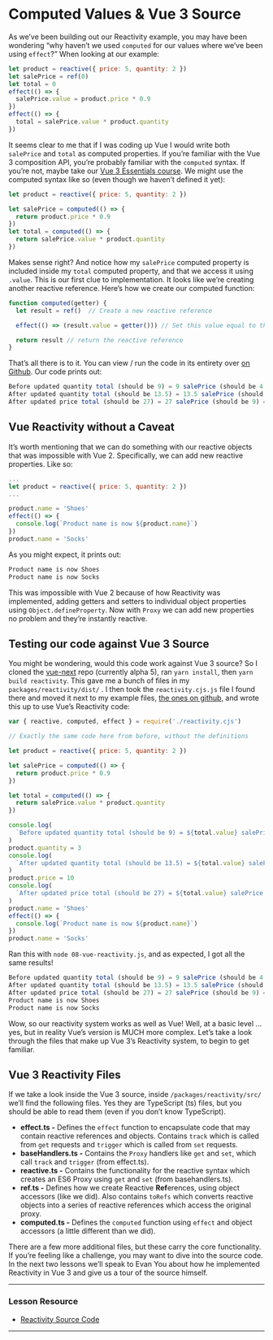 # Computed Values & Vue 3 Source

As we’ve been building out our Reactivity example, you may have been wondering “why haven’t we used `computed` for our values where we’ve been using `effect`?” When looking at our example:

```javascript
let product = reactive({ price: 5, quantity: 2 })
let salePrice = ref(0)
let total = 0
effect(() => {
  salePrice.value = product.price * 0.9
})
effect(() => {
  total = salePrice.value * product.quantity
})
```

It seems clear to me that if I was coding up Vue I would write both `salePrice` and `total` as computed properties. If you’re familiar with the Vue 3 composition API, you’re probably familiar with the `computed` syntax. If you’re not, maybe take our [Vue 3 Essentials course](https://www.vuemastery.com/courses/vue-3-reactivity/vue3-reactivity/). We might use the computed syntax like so (even though we haven’t defined it yet):

```javascript
let product = reactive({ price: 5, quantity: 2 })

let salePrice = computed(() => {
  return product.price * 0.9
})
let total = computed(() => {
  return salePrice.value * product.quantity
})
```

Makes sense right? And notice how my `salePrice` computed property is included inside my `total` computed property, and that we access it using `.value`. This is our first clue to implementation. It looks like we’re creating  another reactive reference. Here’s how we create our computed function:

```javascript
function computed(getter) {
  let result = ref()  // Create a new reactive reference

  effect(() => (result.value = getter())) // Set this value equal to the return value of the getter

  return result // return the reactive reference
}
```

That’s all there is to it. You can view / run the code in its entirety over [on Github](https://github.com/Code-Pop/vue-3-reactivity/blob/d497a3fc874c0e856c1315df12994ff0f04b9bb1/07-computed.js). Our code prints out:

```javascript
Before updated quantity total (should be 9) = 9 salePrice (should be 4.5) = 4.5
After updated quantity total (should be 13.5) = 13.5 salePrice (should be 4.5) = 4.5
After updated price total (should be 27) = 27 salePrice (should be 9) = 9
```

## Vue Reactivity without a Caveat

It’s worth mentioning that we can do something with our reactive  objects that was impossible with Vue 2. Specifically, we can add new  reactive properties. Like so:

```javascript
...
let product = reactive({ price: 5, quantity: 2 })
...

product.name = 'Shoes'
effect(() => {
  console.log(`Product name is now ${product.name}`)
})
product.name = 'Socks'
```

As you might expect, it prints out:

```javascript
Product name is now Shoes
Product name is now Socks
```

This was impossible with Vue 2 because of how Reactivity was  implemented, adding getters and setters to individual object properties  using `Object.defineProperty`. Now with `Proxy` we can add new properties no problem and they’re instantly reactive.

## Testing our code against Vue 3 Source

You might be wondering, would this code work against Vue 3 source? So I cloned the [vue-next](https://github.com/vuejs/vue-next) repo (currently alpha 5), ran `yarn install`, then `yarn build reactivity`. This gave me a bunch of files in my `packages/reactivity/dist/` . I then took the `reactivity.cjs.js` file I found there and moved it next to my example files, [the ones on github](https://github.com/Code-Pop/vue-3-reactivity), and wrote this up to use Vue’s Reactivity code:

```javascript
var { reactive, computed, effect } = require('./reactivity.cjs')

// Exactly the same code here from before, without the definitions

let product = reactive({ price: 5, quantity: 2 })

let salePrice = computed(() => {
  return product.price * 0.9
})

let total = computed(() => {
  return salePrice.value * product.quantity
})

console.log(
  `Before updated quantity total (should be 9) = ${total.value} salePrice (should be 4.5) = ${salePrice.value}`
)
product.quantity = 3
console.log(
  `After updated quantity total (should be 13.5) = ${total.value} salePrice (should be 4.5) = ${salePrice.value}`
)
product.price = 10
console.log(
  `After updated price total (should be 27) = ${total.value} salePrice (should be 9) = ${salePrice.value}`
)
product.name = 'Shoes'
effect(() => {
  console.log(`Product name is now ${product.name}`)
})
product.name = 'Socks'
```

Ran this with `node 08-vue-reactivity.js`, and as expected, I got all the same results!

```javascript
Before updated quantity total (should be 9) = 9 salePrice (should be 4.5) = 4.5
After updated quantity total (should be 13.5) = 13.5 salePrice (should be 4.5) = 4.5
After updated price total (should be 27) = 27 salePrice (should be 9) = 9
Product name is now Shoes
Product name is now Socks
```

Wow, so our reactivity system works as well as Vue! Well, at a basic  level … yes, but in reality Vue’s version is MUCH more complex. Let’s  take a look through the files that make up Vue 3’s Reactivity system, to begin to get familiar.

## Vue 3 Reactivity Files

If we take a look inside the Vue 3 source, inside `/packages/reactivity/src/` we’ll find the following files. Yes they are TypeScript (ts) files, but you should be able to read them (even if you don’t know TypeScript).

- **effect.ts -** Defines the `effect` function to encapsulate code that may contain reactive references and objects. Contains `track` which is called from `get` requests and `trigger` which is called from `set` requests.
- **baseHandlers.ts -** Contains the `Proxy` handlers like `get` and `set`, which call `track` and `trigger` (from effect.ts).
- **reactive.ts -** Contains the functionality for the reactive syntax which creates an ES6 Proxy using `get` and `set` (from basehandlers.ts).
- **ref.ts -** Defines how we create Reactive **Ref**erences, using object accessors (like we did). Also contains `toRefs` which converts reactive objects into a series of reactive references which access the original proxy.
- **computed.ts -** Defines the `computed` function using `effect` and object accessors (a little different than we did).

There are a few more additional files, but these carry the core  functionality. If you’re feeling like a challenge, you may want to dive  into the source code. In the next two lessons we’ll speak to Evan You  about how he implemented Reactivity in Vue 3 and give us a tour of the  source himself.

---

### Lesson Resource

- [Reactivity Source Code](https://github.com/Code-Pop/vue-3-reactivity)

---

